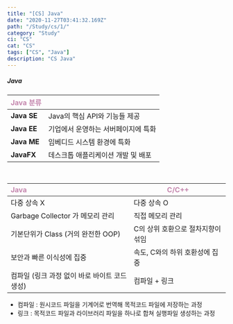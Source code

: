 ```yaml
---
title: "[CS] Java"
date: "2020-11-27T03:41:32.169Z"
path: "/Study/cs/1/"
category: "Study"
ci: "CS"
cat: "CS"
tags: ["CS", "Java"]
description: "CS Java"
---
```




##### Java

| <span  style="color:#C587AE;">Java 분류</span> |                                     |
| :--------------------------------------------- | ----------------------------------- |
| **Java SE**                                    | Java의 핵심 API와 기능들 제공       |
| **Java EE**                                    | 기업에서 운영하는 서버페이지에 특화 |
| **Java ME**                                    | 임베디드 시스템 환경에 특화         |
| **JavaFX**                                     | 데스크톱 애플리케이션 개발 및 배포  |



<br />

| <span  style="color:#C587AE;">Java</span>     | <span  style="color:#C587AE;">C/C++</span> |
| :-------------------------------------------- | ------------------------------------------ |
| 다중 상속 X                                   | 다중 상속 O                                |
| Garbage Collector 가 메모리 관리              | 직접 메모리 관리                           |
| 기본단위가 Class (거의 완전한 OOP)            | C의 상위 호환으로 절차지향이 섞임          |
| 보안과 빠른 이식성에 집중                     | 속도, C와의 하위 호환성에 집중             |
| 컴파일 (링크 과정 없이 바로 바이트 코드 생성) | 컴파일 + 링크                              |

* 컴파일 : 원시코드 파일을 기계어로 번역해 목적코드 파일에 저장하는 과정
* 링크 : 목적코드 파일과 라이브러리 파일을 하나로 합쳐 실행파일 생성하는 과정
